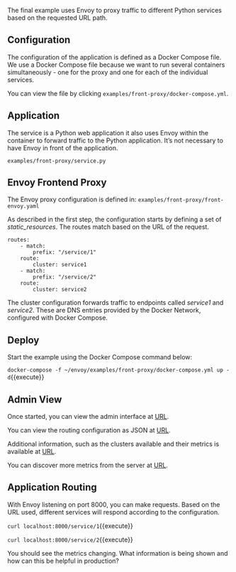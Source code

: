 The final example uses Envoy to proxy traffic to different Python services based on the requested URL path.

## Configuration

The configuration of the application is defined as a Docker Compose file. We use a Docker Compose file because we want to run several containers simultaneously - one for the proxy and one for each of the individual services.

You can view the file by clicking `examples/front-proxy/docker-compose.yml`.

## Application

The service is a Python web application it also uses Envoy within the container to forward traffic to the Python application. It’s not necessary to have Envoy in front of the application.

`examples/front-proxy/service.py`

## Envoy Frontend Proxy

The Envoy proxy configuration is defined in: `examples/front-proxy/front-envoy.yaml`

As described in the first step, the configuration starts by defining a set of *static_resources*. The routes match based on the URL of the request.

```
routes:
    - match:
        prefix: "/service/1"
    route:
        cluster: service1
    - match:
        prefix: "/service/2"
    route:
        cluster: service2
```

The cluster configuration forwards traffic to endpoints called _service1_ and _service2_. These are DNS entries provided by the Docker Network, configured with Docker Compose.

## Deploy

Start the example using the Docker Compose command below:

`docker-compose -f ~/envoy/examples/front-proxy/docker-compose.yml up -d`{{execute}}

## Admin View

Once started, you can view the admin interface at [URL]({{TRAFFIC_HOST1_8001}}).

You can view the routing configuration as JSON at [URL]({{TRAFFIC_HOST1_8001}}/config_dump).

Additional information, such as the clusters available and their metrics is available at [URL]({{TRAFFIC_HOST1_8001}}/clusters).

You can discover more metrics from the server at [URL]({{TRAFFIC_HOST1_8001}}/stats). 

## Application Routing

With Envoy listening on port 8000, you can make requests. Based on the URL used, different services will respond according to the configuration.

`curl localhost:8000/service/1`{{execute}}

`curl localhost:8000/service/2`{{execute}}

You should see the metrics changing. What information is being shown and how can this be helpful in production?
